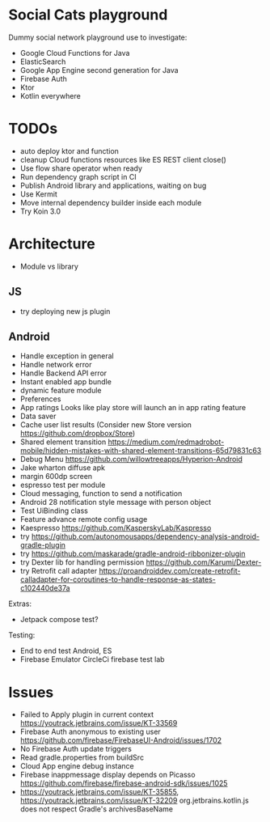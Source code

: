 # Social Cats playground 

Dummy social network playground use to investigate:
- Google Cloud Functions for Java
- ElasticSearch 
- Google App Engine second generation for Java
- Firebase Auth
- Ktor
- Kotlin everywhere

# TODOs
- auto deploy ktor and function
- cleanup Cloud functions resources like ES REST client close()
- Use flow share operator when ready
- Run dependency graph script in CI
- Publish Android library and applications, waiting on bug
- Use Kermit
- Move internal dependency builder inside each module
- Try Koin 3.0

# Architecture 
- Module vs library

## JS
- try deploying new js plugin

## Android
- Handle exception in general
- Handle network error
- Handle Backend API error
- Instant enabled app bundle
- dynamic feature module
- Preferences
- App ratings Looks like play store will launch an in app rating feature
- Data saver
- Cache user list results (Consider new Store version https://github.com/dropbox/Store)
- Shared element transition https://medium.com/redmadrobot-mobile/hidden-mistakes-with-shared-element-transitions-65d79831c63
- Debug Menu https://github.com/willowtreeapps/Hyperion-Android
- Jake wharton diffuse apk
- margin 600dp screen
- espresso test per module
- Cloud messaging, function to send a notification
- Android 28 notification style message with person object
- Test UiBinding class
- Feature advance remote config usage
- Kaespresso https://github.com/KasperskyLab/Kaspresso
- try https://github.com/autonomousapps/dependency-analysis-android-gradle-plugin
- try https://github.com/maskarade/gradle-android-ribbonizer-plugin 
- try Dexter lib for handling permission  https://github.com/Karumi/Dexter-
- try Retrofit call adapter https://proandroiddev.com/create-retrofit-calladapter-for-coroutines-to-handle-response-as-states-c102440de37a

Extras:
- Jetpack compose test?

Testing:
- End to end test Android, ES
- Firebase Emulator CircleCi firebase test lab


# Issues
- Failed to Apply plugin in current context https://youtrack.jetbrains.com/issue/KT-33569
- Firebase Auth anonymous to existing user https://github.com/firebase/FirebaseUI-Android/issues/1702
- No Firebase Auth update triggers
- Read gradle.properties from buildSrc
- Cloud App engine debug instance
- Firebase inappmessage display depends on Picasso https://github.com/firebase/firebase-android-sdk/issues/1025
- https://youtrack.jetbrains.com/issue/KT-35855, https://youtrack.jetbrains.com/issue/KT-32209 org.jetbrains.kotlin.js does not respect Gradle's archivesBaseName